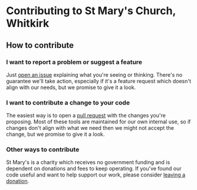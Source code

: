 # Contributing to St Mary's Church, Whitkirk

## How to contribute

### I want to report a problem or suggest a feature

Just [open an issue](https://docs.github.com/issues) explaining what you're seeing or thinking. There's no guarantee we'll take action, especially if it's a feature request which doesn't align with our needs, but we promise to give it a look.

### I want to contribute a change to your code

The easiest way is to open a [pull request](https://docs.github.com/pull-requests) with the changes you're proposing. Most of these tools are maintained for our own internal use, so if changes don't align with what we need then we might not accept the change, but we promise to give it a look.

### Other ways to contribute

St Mary's is a charity which receives no government funding and is dependent on donations and fees to keep operating. If you've found our code useful and want to help support our work, please consider [leaving a donation](https://whitkirkchurch.org.uk/donate).
